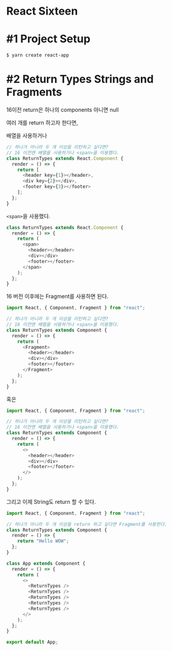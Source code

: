 # React Sixteen

# #1 Project Setup

```shell
$ yarn create react-app
```

# #2 Return Types Strings and Fragments

16이전 return은 하나의 components 아니면 null

여러 개를 return 하고자 한다면,

배열을 사용하거나
```js
// 하나가 아니라 두 개 이상을 리턴하고 싶다면?
// 16 이전엔 배열을 사용하거나 <span>을 이용했다.
class ReturnTypes extends React.Component {
  render = () => {
    return [
      <header key={1}></header>,
      <div key={2}></div>,
      <footer key={3}></footer>
    ];
  };
}
```
`<span>`을 사용했다.
```js
class ReturnTypes extends React.Component {
  render = () => {
    return (
      <span>
        <header></header>
        <div></div>
        <footer></footer>
      </span>
    );
  };
}
```

16 버전 이후에는 Fragment를 사용하면 된다.

```js
import React, { Component, Fragment } from "react";

// 하나가 아니라 두 개 이상을 리턴하고 싶다면?
// 16 이전엔 배열을 사용하거나 <span>을 이용했다.
class ReturnTypes extends Component {
  render = () => {
    return (
      <Fragment>
        <header></header>
        <div></div>
        <footer></footer>
      </Fragment>
    );
  };
}
```
혹은
```js
import React, { Component, Fragment } from "react";

// 하나가 아니라 두 개 이상을 리턴하고 싶다면?
// 16 이전엔 배열을 사용하거나 <span>을 이용했다.
class ReturnTypes extends Component {
  render = () => {
    return (
      <>
        <header></header>
        <div></div>
        <footer></footer>
      </>
    );
  };
}
```

그리고 이제 String도 return 할 수 있다.

```js
import React, { Component, Fragment } from "react";

// 하나가 아니라 두 개 이상을 return 하고 싶다면 Fragment를 사용한다.
class ReturnTypes extends Component {
  render = () => {
    return "Hello WOW";
  };
}

class App extends Component {
  render = () => {
    return (
      <>
        <ReturnTypes />
        <ReturnTypes />
        <ReturnTypes />
        <ReturnTypes />
        <ReturnTypes />
      </>
    );
  };
}

export default App;
```